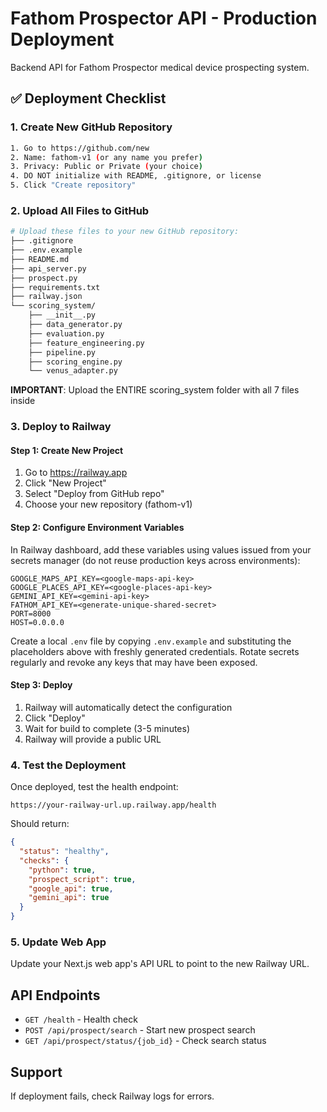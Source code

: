 
# Fathom Prospector API - Production Deployment

Backend API for Fathom Prospector medical device prospecting system.

## ✅ Deployment Checklist

### 1. Create New GitHub Repository
```bash
1. Go to https://github.com/new
2. Name: fathom-v1 (or any name you prefer)
3. Privacy: Public or Private (your choice)
4. DO NOT initialize with README, .gitignore, or license
5. Click "Create repository"
```

### 2. Upload All Files to GitHub
```bash
# Upload these files to your new GitHub repository:
├── .gitignore
├── .env.example
├── README.md
├── api_server.py
├── prospect.py
├── requirements.txt
├── railway.json
└── scoring_system/
    ├── __init__.py
    ├── data_generator.py
    ├── evaluation.py
    ├── feature_engineering.py
    ├── pipeline.py
    ├── scoring_engine.py
    └── venus_adapter.py
```

**IMPORTANT**: Upload the ENTIRE scoring_system folder with all 7 files inside

### 3. Deploy to Railway

#### Step 1: Create New Project
1. Go to https://railway.app
2. Click "New Project"
3. Select "Deploy from GitHub repo"
4. Choose your new repository (fathom-v1)

#### Step 2: Configure Environment Variables
In Railway dashboard, add these variables using values issued from your secrets manager (do not reuse production keys across environments):

```
GOOGLE_MAPS_API_KEY=<google-maps-api-key>
GOOGLE_PLACES_API_KEY=<google-places-api-key>
GEMINI_API_KEY=<gemini-api-key>
FATHOM_API_KEY=<generate-unique-shared-secret>
PORT=8000
HOST=0.0.0.0
```

Create a local `.env` file by copying `.env.example` and substituting the placeholders above with freshly generated credentials. Rotate secrets regularly and revoke any keys that may have been exposed.

#### Step 3: Deploy
1. Railway will automatically detect the configuration
2. Click "Deploy"
3. Wait for build to complete (3-5 minutes)
4. Railway will provide a public URL

### 4. Test the Deployment

Once deployed, test the health endpoint:
```
https://your-railway-url.up.railway.app/health
```

Should return:
```json
{
  "status": "healthy",
  "checks": {
    "python": true,
    "prospect_script": true,
    "google_api": true,
    "gemini_api": true
  }
}
```

### 5. Update Web App

Update your Next.js web app's API URL to point to the new Railway URL.

## API Endpoints

- `GET /health` - Health check
- `POST /api/prospect/search` - Start new prospect search
- `GET /api/prospect/status/{job_id}` - Check search status

## Support

If deployment fails, check Railway logs for errors.

